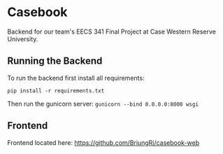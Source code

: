 # Casebook
Backend for our team's EECS 341 Final Project at Case Western Reserve University.

## Running the Backend
To run the backend first install all requirements:

`pip install -r requirements.txt`

Then run the gunicorn server:
`gunicorn --bind 0.0.0.0:8000 wsgi`

## Frontend
Frontend located here: https://github.com/BriungRi/casebook-web
